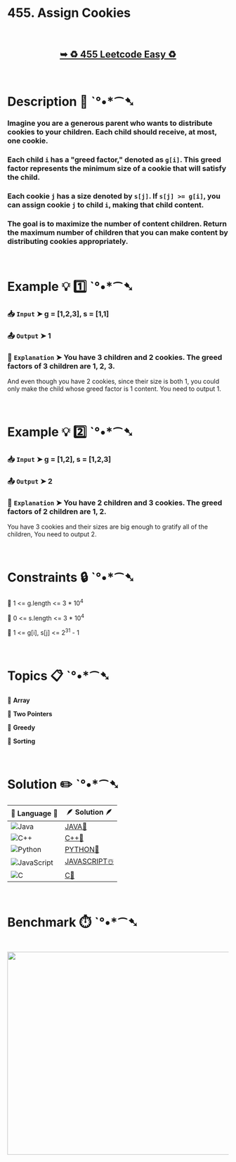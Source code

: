 # 455. Assign Cookies

</br>

<h2 align="center"> 

<a href="https://leetcode.com/problems/assign-cookies/description/"><strong>➥ ♻️ 455 Leetcode Easy ♻️ </strong></a>
</h2>

</br>

# Description 📜 ˋ°•*⁀➷

### Imagine you are a generous parent who wants to distribute cookies to your children. Each child should receive, at most, one cookie.

### Each child `i` has a "greed factor," denoted as `g[i]`. This greed factor represents the minimum size of a cookie that will satisfy the child.

### Each cookie `j` has a size denoted by `s[j]`. If `s[j] >= g[i]`, you can assign cookie `j` to child `i`, making that child content.

### The goal is to maximize the number of content children. Return the maximum number of children that you can make content by distributing cookies appropriately.

</br>

# Example 💡 1️⃣ ˋ°•*⁀➷

  ### 📥 `Input`  ➤ g = [1,2,3], s = [1,1]

  ### 📤 `Output`  ➤ 1

  ### 🔦 `Explanation`  ➤ You have 3 children and 2 cookies. The greed factors of 3 children are 1, 2, 3.
And even though you have 2 cookies, since their size is both 1, you could only make the child whose greed factor is 1 content.
You need to output 1.

</br>

# Example 💡 2️⃣ ˋ°•*⁀➷

  ### 📥 `Input` ➤ g = [1,2], s = [1,2,3]

  ### 📤 `Output`  ➤ 2

  ### 🔦 `Explanation` ➤ You have 2 children and 3 cookies. The greed factors of 2 children are 1, 2.
You have 3 cookies and their sizes are big enough to gratify all of the children,
You need to output 2.

</br>

# Constraints 🔒 ˋ°•*⁀➷

🔹 1 <= g.length <= 3 * 10<sup>4</sup> </br>

🔹 0 <= s.length <= 3 * 10<sup>4</sup> </br>

🔹 1 <= g[i], s[j] <= 2<sup>31</sup> - 1 </br>

</br>

# Topics 📋 ˋ°•*⁀➷

🔸 **Array**  </br>

🔸 **Two Pointers**  </br>

🔸 **Greedy**  </br>

🔸 **Sorting**  </br>

</br>

# Solution ✏️ ˋ°•*⁀➷

| 📒 Language 📒  | 🪶 Solution 🪶 |
| ------------- | ------------- |
|  ![Java](https://img.shields.io/badge/java-%23ED8B00.svg?style=for-the-badge&logo=openjdk&logoColor=white)  | [JAVA🍁]() |
|  ![C++](https://img.shields.io/badge/c++-%2300599C.svg?style=for-the-badge&logo=c%2B%2B&logoColor=white)  | [C++🎲]()  |
|  ![Python](https://img.shields.io/badge/python-3670A0?style=for-the-badge&logo=python&logoColor=ffdd54)    | [PYTHON🍰]() |
| ![JavaScript](https://img.shields.io/badge/javascript-%23323330.svg?style=for-the-badge&logo=javascript&logoColor=%23F7DF1E)   | [JAVASCRIPT☃️]() |
|   ![C](https://img.shields.io/badge/c-%2300599C.svg?style=for-the-badge&logo=c&logoColor=white)   | [C💖]()  |

</br>

# Benchmark ⏱️ ˋ°•*⁀➷

<h1  align="center" >

<img src ="" width = "700px" height="462px" />

</h1>
